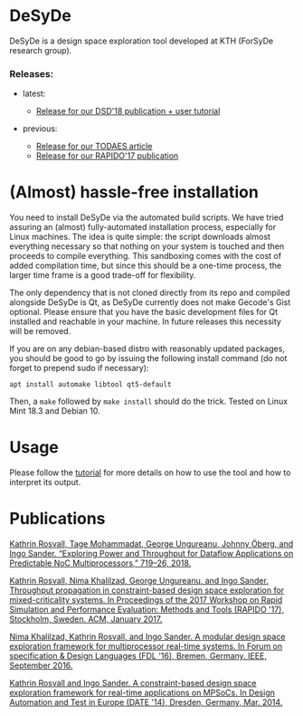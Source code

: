 # DeSyDe

DeSyDe is a design space exploration tool developed at KTH (ForSyDe research group).

### Releases:
* latest: 
  * [Release for our DSD'18 publication + user tutorial]()

* previous:
  * [Release for our TODAES article](https://github.com/forsyde/DeSyDe/tree/v0.2.1-todaes)
  * [Release for our RAPIDO'17 publication](https://github.com/forsyde/DeSyDe/tree/v0.1.1-rapido)


# (Almost) hassle-free installation

You need to install DeSyDe via the automated build scripts. We have
tried assuring an (almost) fully-automated installation process,
especially for Linux machines. The idea is quite simple: the script
downloads almost everything necessary so that nothing on your system
is touched and then proceeds to compile everything. This sandboxing
comes with the cost of added compilation time, but since this should
be a one-time process, the larger time frame is a good trade-off for
flexibility.

The only dependency that is not cloned directly from its repo and
compiled alongside DeSyDe is Qt, as DeSyDe currently does not make
Gecode's Gist optional. Please ensure that you have the basic
development files for Qt installed and reachable in your machine. In
future releases this necessity will be removed.

If you are on any debian-based distro with reasonably updated
packages, you should be good to go by issuing the following install
command (do not forget to prepend sudo if necessary):

    apt install automake libtool qt5-default

Then, a `make` followed by `make install` should do the trick. Tested
on Linux Mint 18.3 and Debian 10.

# Usage

Please follow the [tutorial](docs/tutorial.md) for more details on how
to use the tool and how to interpret its output.

# Publications

[Kathrin Rosvall, Tage Mohammadat, George Ungureanu, Johnny Öberg, and Ingo Sander. “Exploring Power and Throughput for Dataflow Applications on Predictable NoC Multiprocessors,” 719–26, 2018.](https://doi.org/10.1109/DSD.2018.00011.)

[Kathrin Rosvall, Nima Khalilzad, George Ungureanu, and Ingo Sander. Throughput propagation in constraint-based design space exploration for mixed-criticality systems. In Proceedings of the 2017 Workshop on Rapid Simulation and Performance Evaluation: Methods and Tools (RAPIDO '17), Stockholm, Sweden. ACM, January 2017.](https://doi.org/10.1145/3023973.3023977)

[Nima Khalilzad, Kathrin Rosvall, and Ingo Sander. A modular design space exploration framework for multiprocessor real-time systems. In Forum on specification & Design Languages (FDL '16), Bremen, Germany. IEEE, September 2016.](https://doi.org/10.1109/FDL.2016.7880377)

[Kathrin Rosvall and Ingo Sander. A constraint-based design space exploration framework for real-time applications on MPSoCs. In Design Automation and Test in Europe (DATE '14), Dresden, Germany, Mar. 2014.](http://dx.doi.org/10.7873/DATE.2014.339)
